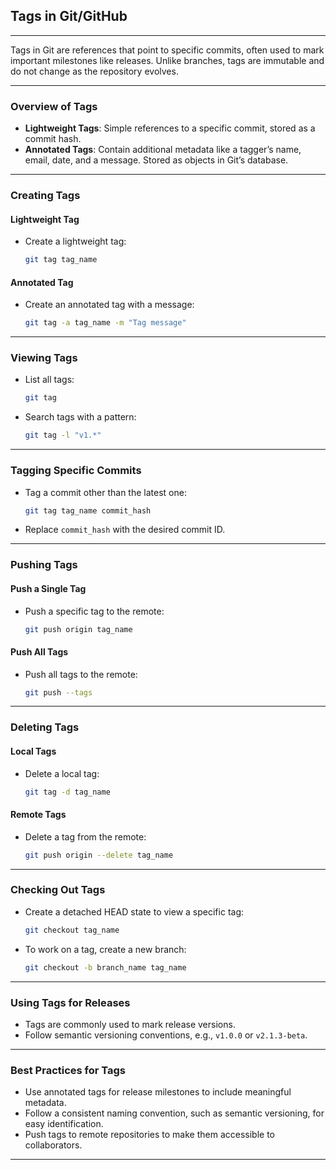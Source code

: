## **Tags in Git/GitHub**

---

Tags in Git are references that point to specific commits, often used to mark important milestones like releases. Unlike branches, tags are immutable and do not change as the repository evolves.

---

### **Overview of Tags**
- **Lightweight Tags**: Simple references to a specific commit, stored as a commit hash.
- **Annotated Tags**: Contain additional metadata like a tagger’s name, email, date, and a message. Stored as objects in Git’s database.

---

### **Creating Tags**
#### **Lightweight Tag**
- Create a lightweight tag:
  ```bash
  git tag tag_name
  ```

#### **Annotated Tag**
- Create an annotated tag with a message:
  ```bash
  git tag -a tag_name -m "Tag message"
  ```

---

### **Viewing Tags**
- List all tags:
  ```bash
  git tag
  ```
- Search tags with a pattern:
  ```bash
  git tag -l "v1.*"
  ```

---

### **Tagging Specific Commits**
- Tag a commit other than the latest one:
  ```bash
  git tag tag_name commit_hash
  ```
- Replace `commit_hash` with the desired commit ID.

---

### **Pushing Tags**
#### **Push a Single Tag**
- Push a specific tag to the remote:
  ```bash
  git push origin tag_name
  ```

#### **Push All Tags**
- Push all tags to the remote:
  ```bash
  git push --tags
  ```

---

### **Deleting Tags**
#### **Local Tags**
- Delete a local tag:
  ```bash
  git tag -d tag_name
  ```

#### **Remote Tags**
- Delete a tag from the remote:
  ```bash
  git push origin --delete tag_name
  ```

---

### **Checking Out Tags**
- Create a detached HEAD state to view a specific tag:
  ```bash
  git checkout tag_name
  ```
- To work on a tag, create a new branch:
  ```bash
  git checkout -b branch_name tag_name
  ```

---

### **Using Tags for Releases**
- Tags are commonly used to mark release versions.
- Follow semantic versioning conventions, e.g., `v1.0.0` or `v2.1.3-beta`.

---

### **Best Practices for Tags**
- Use annotated tags for release milestones to include meaningful metadata.
- Follow a consistent naming convention, such as semantic versioning, for easy identification.
- Push tags to remote repositories to make them accessible to collaborators.

---

